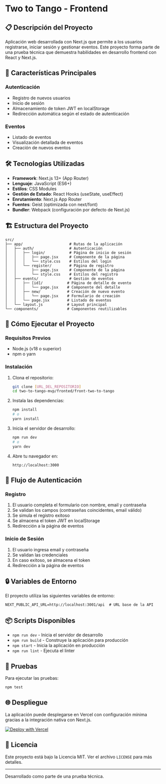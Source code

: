 # Two to Tango - Frontend

## 📋 Descripción del Proyecto
Aplicación web desarrollada con Next.js que permite a los usuarios registrarse, iniciar sesión y gestionar eventos. Este proyecto forma parte de una prueba técnica que demuestra habilidades en desarrollo frontend con React y Next.js.

## 🚀 Características Principales

### Autenticación
- Registro de nuevos usuarios
- Inicio de sesión
- Almacenamiento de token JWT en localStorage
- Redirección automática según el estado de autenticación

### Eventos
- Listado de eventos
- Visualización detallada de eventos
- Creación de nuevos eventos

## 🛠️ Tecnologías Utilizadas

- **Framework**: Next.js 13+ (App Router)
- **Lenguaje**: JavaScript (ES6+)
- **Estilos**: CSS Modules
- **Gestión de Estado**: React Hooks (useState, useEffect)
- **Enrutamiento**: Next.js App Router
- **Fuentes**: Geist (optimizada con next/font)
- **Bundler**: Webpack (configuración por defecto de Next.js)

## 🏗️ Estructura del Proyecto

```
src/
├── app/                     # Rutas de la aplicación
│   ├── auth/                # Autenticación
│   │   ├── login/           # Página de inicio de sesión
│   │   │   ├── page.jsx     # Componente de la página
│   │   │   └── style.css    # Estilos del login
│   │   └── register/        # Página de registro
│   │       ├── page.jsx     # Componente de la página
│   │       └── style.css    # Estilos del registro
│   ├── events/              # Gestión de eventos
│   │   ├── [id]/           # Página de detalle de evento
│   │   │   └── page.jsx    # Componente del detalle
│   │   ├── new/            # Creación de nuevo evento
│   │   │   └── page.jsx    # Formulario de creación
│   │   └── page.jsx        # Listado de eventos
│   └── layout.js           # Layout principal
└── components/             # Componentes reutilizables
```

## 🚀 Cómo Ejecutar el Proyecto

### Requisitos Previos
- Node.js (v18 o superior)
- npm o yarn

### Instalación

1. Clona el repositorio:
   ```bash
   git clone [URL_DEL_REPOSITORIO]
   cd two-to-tango-mvp/fronted/front-two-to-tango
   ```

2. Instala las dependencias:
   ```bash
   npm install
   # o
   yarn install
   ```

3. Inicia el servidor de desarrollo:
   ```bash
   npm run dev
   # o
   yarn dev
   ```

4. Abre tu navegador en:
   ```
   http://localhost:3000
   ```

## 📝 Flujo de Autenticación

### Registro
1. El usuario completa el formulario con nombre, email y contraseña
2. Se validan los campos (contraseñas coincidentes, email válido)
3. Se simula el registro exitoso
4. Se almacena el token JWT en localStorage
5. Redirección a la página de eventos

### Inicio de Sesión
1. El usuario ingresa email y contraseña
2. Se validan las credenciales
3. En caso exitoso, se almacena el token
4. Redirección a la página de eventos

## 🔒 Variables de Entorno

El proyecto utiliza las siguientes variables de entorno:

```env
NEXT_PUBLIC_API_URL=http://localhost:3001/api  # URL base de la API
```

## 📦 Scripts Disponibles

- `npm run dev` - Inicia el servidor de desarrollo
- `npm run build` - Construye la aplicación para producción
- `npm start` - Inicia la aplicación en producción
- `npm run lint` - Ejecuta el linter

## 🧪 Pruebas

Para ejecutar las pruebas:

```bash
npm test
```

## 🌐 Despliegue

La aplicación puede desplegarse en Vercel con configuración mínima gracias a la integración nativa con Next.js.

[![Deploy with Vercel](https://vercel.com/button)](https://vercel.com/new?utm_medium=default-template&filter=next.js&utm_source=create-next-app&utm_campaign=create-next-app-readme)

## 📄 Licencia

Este proyecto está bajo la Licencia MIT. Ver el archivo `LICENSE` para más detalles.

---

Desarrollado como parte de una prueba técnica.

